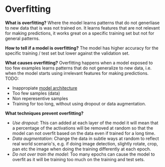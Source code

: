 # Overfitting

**What is overfitting?**  Where the model learns patterns that do not generliase to new data that is was not trained on.  It learns features that are not relevant for making predictions, it works great on a specific training set but not for general patterns.

**How to tell if a model is overfitting?**  The model has higher accuracy for the specific training / test set but lower against the validation set.

**What causes overfitting?**
Overfitting happens when a model exposed to too few examples learns patterns that do not generalize to new data, i.e. when the model starts using irrelevant features for making predictions.
TODO:

- Inappropiate [model architecture](./model-architecture.md)
- Too few samples (data)
- Non reperesentive samples
- Training for too long, without using dropout or data augmentation.

**What techniques prevent overfitting?**

- *Use dropout:* This can added at each layer of the model it will mean that a percentage of the activations will be removed at random so that the model can not overfit based on the data even if trained for a long time.
- *Data augmentation*: Change the data in subtle ways at random to reflect real world scenario's, e.g. if doing image detection, slightly rotate, crop, pan etc the image when doing the training differently at each epoch.
- *Do not over train the model:* Too many epochs can cause the model to overfit as it will be training too much on the training and test sets.